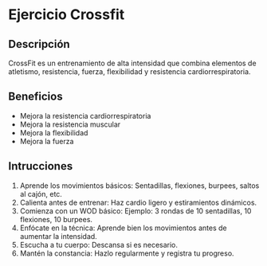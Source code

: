 # Ejercicio Crossfit

## Descripción
CrossFit es un entrenamiento de alta intensidad que combina elementos de atletismo, resistencia, fuerza, flexibilidad y resistencia cardiorrespiratoria.

## Beneficios
- Mejora la resistencia cardiorrespiratoria
- Mejora la resistencia muscular
- Mejora la flexibilidad
- Mejora la fuerza

## Intrucciones
1. Aprende los movimientos básicos: Sentadillas, flexiones, burpees, saltos al cajón, etc.
2. Calienta antes de entrenar: Haz cardio ligero y estiramientos dinámicos.
3. Comienza con un WOD básico: Ejemplo: 3 rondas de 10 sentadillas, 10 flexiones, 10 burpees.
4. Enfócate en la técnica: Aprende bien los movimientos antes de aumentar la intensidad.
5. Escucha a tu cuerpo: Descansa si es necesario.
6. Mantén la constancia: Hazlo regularmente y registra tu progreso.